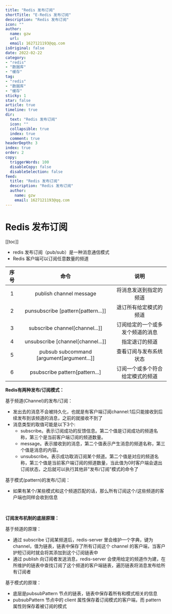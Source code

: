 ```yaml
---
title: "Redis 发布订阅"
shortTitle: "E-Redis 发布订阅"
description: "Redis 发布订阅"
icon: ""
author: 
  name: gzw
  url: 
  email: 1627121193@qq.com
isOriginal: false
date: 2022-02-22
category: 
- "redis"
- "数据库"
- "缓存"
tag:
- "redis"
- "数据库"
- "缓存"
sticky: 1
star: false
article: true
timeline: true
dir:
  text: "Redis 发布订阅"
  icon: ""
  collapsible: true
  index: true
  comment: true
headerDepth: 3
index: true
order: 2
copy:
  triggerWords: 100
  disableCopy: false
  disableSelection: false
feed:
  title: "Redis 发布订阅"
  description: "Redis 发布订阅"
  author:
    name: gzw
    email: 1627121193@qq.com
---
```






# Redis 发布订阅

[[toc]]

- redis 发布订阅（pub/sub）是一种消息通信模式
- Redis 客户端可以订阅任意数量的频道

| 序号 |                   命令                    |               说明               |
| :--: | :---------------------------------------: | :------------------------------: |
|  1   |          publish channel message          |      将消息发送到指定的频道      |
|  2   |    punsubscribe [pattern[pattern...]]     |      退订所有给定模式的频道      |
|  3   |      subscribe channel[channel...]]       | 订阅给定的一个或多发个频道的消息 |
|  4   |     unsubscribe [channel[channel...]]     |          指定退订的频道          |
|  5   | pubsub subcommand [argument[argument...]] |      查看订阅与发布系统状态      |
|  6   |      psubscribe pattern[pattern...]       | 订阅一个或多个符合给定模式的频道 |

**Redis有两种发布/订阅模式：**

基于频道(Channel)的发布/订阅：

- 发出去的消息不会被持久化，也就是有客户端订阅channel:1后只能接收到后续发布到该频道的消息，之前的就接收不到了
- 消息类型的取值可能是以下3个:
  - subscribe。表示订阅成功的反馈信息。第二个值是订阅成功的频道名称，第三个是当前客户端订阅的频道数量。
  - message。表示接收到的消息，第二个值表示产生消息的频道名称，第三个值是消息的内容。
  - unsubscribe。表示成功取消订阅某个频道。第二个值是对应的频道名称，第三个值是当前客户端订阅的频道数量，当此值为0时客户端会退出订阅状态，之后就可以执行其他非"发布/订阅"模式的命令了

基于模式(pattern)的发布/订阅：

- 如果有某个/某些模式和这个频道匹配的话，那么所有订阅这个/这些频道的客户端也同样会收到信息

<br/>

**订阅发布机制的底层原理：**

基于频道的原理：

- 通过 subscribe 订阅某频道后，redis-server 里会维护一个字典，键为 channel，值为链表，链表中保存了所有订阅这个 channel 的客户端，当客户护短订阅时就会将其添加到这个订阅链表中
- 通过 publish 向订阅者发送消息，redis-server 会使用给定的频道作为建，在所维护的链表中查找订阅了这个频道的客户端链表，遍历链表将消息发布给所有订阅者

基于模式的原理：

- 底层是pubsubPattern 节点的链表，链表中保存着所有和模式相关的信息
- pubsubPattern 节点中的 client 属性保存着订阅模式的客户端，而 pattern 属性则保存着被订阅的模式

